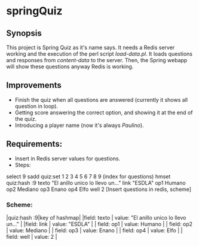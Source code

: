 # springQuiz
## Synopsis
This project is Spring Quiz as it's name says. It needs a Redis server working and the execution of the perl script *load-data.pl*. It loads questions and responses from *content-data* to the server. Then, the Spring webapp will show these questions anyway Redis is working.

## Improvements
- Finish the quiz when all questions are answered (currently it shows all question in loop).
- Getting score answering the correct option, and showing it at the end of the quiz.
- Introducing a player name (now it's always *Paulino*).

## Requirements:
- Insert in Redis server values for questions.
- Steps:

 select 9
 sadd quiz:set 1 2 3 4 5 6 7 8 9 (index for questions)
 hmset quiz:hash :9 texto "El anillo unico lo llevo un..." link "ESDLA" op1 Humano op2 Mediano op3 Enano op4 Elfo well 2 [Insert questions in redis, scheme]

### Scheme: 

|quiz:hash :9|key of hashmap|
|field: texto | value: "El anillo unico lo llevo un..." |
|field: link | value: "ESDLA" |
| field: op1 | value: Humano |
| field: op2 | value: Mediano |
| field: op3 | value: Enano |
| field: op4 | value: Elfo |
| field: well | value: 2 |
